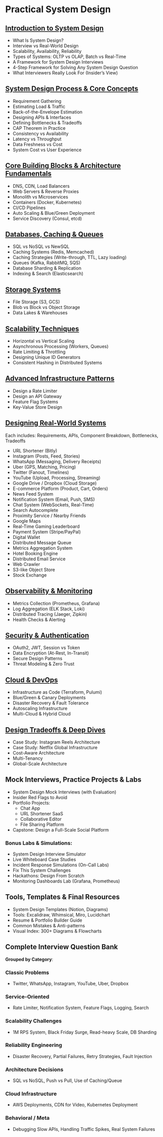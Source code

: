 # Practical System Design
## [Introduction to System Design](./introduction-to-system-design)
- What Is System Design?
- Interview vs Real-World Design
- Scalability, Availability, Reliability
- Types of Systems: OLTP vs OLAP, Batch vs Real-Time
- A Framework for System Design Interviews
- 4-Step Framework for Solving Any System Design Question
- What Interviewers Really Look For (Insider’s View)
## [System Design Process & Core Concepts](./system-design-process-core-concepts/process-&-core-concepts.md)
- Requirement Gathering
- Estimating Load & Traffic
- Back-of-the-Envelope Estimation
- Designing APIs & Interfaces
- Defining Bottlenecks & Tradeoffs
- CAP Theorem in Practice
- Consistency vs Availability
- Latency vs Throughput
- Data Freshness vs Cost
- System Cost vs User Experience
## [Core Building Blocks & Architecture Fundamentals](./core-building-blocks-architecture-fundamentals)
- DNS, CDN, Load Balancers
- Web Servers & Reverse Proxies
- Monolith vs Microservices
- Containers (Docker, Kubernetes)
- CI/CD Pipelines
- Auto Scaling & Blue/Green Deployment
- Service Discovery (Consul, etcd)
## [Databases, Caching & Queues](./databases-caching-queues/)
- SQL vs NoSQL vs NewSQL
- Caching Systems (Redis, Memcached)
- Caching Strategies (Write-through, TTL, Lazy loading)
- Queues (Kafka, RabbitMQ, SQS)
- Database Sharding & Replication
- Indexing & Search (Elasticsearch)
## [Storage Systems](./storage-systems/)
- File Storage (S3, GCS)
- Blob vs Block vs Object Storage
- Data Lakes & Warehouses
## [Scalability Techniques](./scalability-techniques/)
- Horizontal vs Vertical Scaling
- Asynchronous Processing (Workers, Queues)
- Rate Limiting & Throttling
- Designing Unique ID Generators
- Consistent Hashing in Distributed Systems
## [Advanced Infrastructure Patterns](./advanced-infrastructure-patterns/)
- Design a Rate Limiter
- Design an API Gateway
- Feature Flag Systems
- Key-Value Store Design
## [Designing Real-World Systems](./designing-real-world-systems/)
Each includes: Requirements, APIs, Component Breakdown, Bottlenecks, Tradeoffs
- URL Shortener (Bitly)
- Instagram (Posts, Feed, Stories)
- WhatsApp (Messaging, Delivery Receipts)
- Uber (GPS, Matching, Pricing)
- Twitter (Fanout, Timelines)
- YouTube (Upload, Processing, Streaming)
- Google Drive / Dropbox (Cloud Storage)
- E-commerce Platform (Product, Cart, Orders)
- News Feed System
- Notification System (Email, Push, SMS)
- Chat System (WebSockets, Real-Time)
- Search Autocomplete
- Proximity Service / Nearby Friends
- Google Maps
- Real-Time Gaming Leaderboard
- Payment System (Stripe/PayPal)
- Digital Wallet
- Distributed Message Queue
- Metrics Aggregation System
- Hotel Booking Engine
- Distributed Email Service
- Web Crawler
- S3-like Object Store
- Stock Exchange
## [Observability & Monitoring](./observability-monitoring/)
- Metrics Collection (Prometheus, Grafana)
- Log Aggregation (ELK Stack, Loki)
- Distributed Tracing (Jaeger, Zipkin)
- Health Checks & Alerting
## [Security & Authentication](./security-authentication/)
- OAuth2, JWT, Session vs Token
- Data Encryption (At-Rest, In-Transit)
- Secure Design Patterns
- Threat Modeling & Zero Trust
## [Cloud & DevOps](./cloud-devops/)
- Infrastructure as Code (Terraform, Pulumi)
- Blue/Green & Canary Deployments
- Disaster Recovery & Fault Tolerance
- Autoscaling Infrastructure
- Multi-Cloud & Hybrid Cloud
## [Design Tradeoffs & Deep Dives](./design-tradeoffs-deep-dives/)
- Case Study: Instagram Reels Architecture
- Case Study: Netflix Global Infrastructure
- Cost-Aware Architecture
- Multi-Tenancy
- Global-Scale Architecture
## Mock Interviews, Practice Projects & Labs
- System Design Mock Interviews (with Evaluation)
- Insider Red Flags to Avoid
- Portfolio Projects:
  - Chat App
  - URL Shortener SaaS
  - Collaborative Editor
  - File Sharing Platform
- Capstone: Design a Full-Scale Social Platform
### Bonus Labs & Simulations:
- System Design Interview Simulator
- Live Whiteboard Case Studies
- Incident Response Simulations (On-Call Labs)
- Fix This System Challenges
- Hackathons: Design From Scratch
- Monitoring Dashboards Lab (Grafana, Prometheus)
## Tools, Templates & Final Resources
- System Design Templates (Notion, Diagrams)
- Tools: Excalidraw, Whimsical, Miro, Lucidchart
- Resume & Portfolio Builder Guide
- Common Mistakes & Anti-patterns
- Visual Index: 300+ Diagrams & Flowcharts
## Complete Interview Question Bank
**Grouped by Category**:
### Classic Problems
- Twitter, WhatsApp, Instagram, YouTube, Uber, Dropbox
### Service-Oriented
- Rate Limiter, Notification System, Feature Flags, Logging, Search
### Scalability Challenges
- 1M RPS System, Black Friday Surge, Read-heavy Scale, DB Sharding
### Reliability Engineering
- Disaster Recovery, Partial Failures, Retry Strategies, Fault Injection
### Architecture Decisions
- SQL vs NoSQL, Push vs Pull, Use of Caching/Queue
### Cloud Infrastructure
- AWS Deployments, CDN for Video, Kubernetes Deployment
### Behavioral / Meta
- Debugging Slow APIs, Handling Traffic Spikes, Real System Failures
